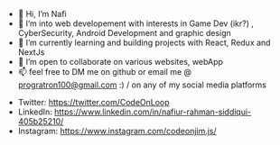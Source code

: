- 👋 Hi, I’m Nafi
- 👀 I’m into web developement with interests in Game Dev (ikr?) , CyberSecurity, Android Development and graphic design
- 🌱 I’m currently learning and building projects with React, Redux and NextJs
- 💞️ I’m open to collaborate on various websites, webApp
- 📫 feel free to DM me on github or email me @ progratron100@gmail.com :) / on any of my social media platforms

<!---
TheHunter808/TheHunter808 is a ✨ special ✨ repository because its `README.md` (this file) appears on your GitHub profile.
You can click the Preview link to take a look at your changes.
--->


- Twitter: https://twitter.com/CodeOnLoop
- LinkedIn: https://www.linkedin.com/in/nafiur-rahman-siddiqui-405b25210/
- Instagram: https://www.instagram.com/codeonjim.js/
